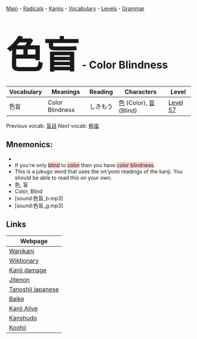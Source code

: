 <style> bigfont {font-size: 100px}</style>
[Main](../README.md) -
[Radicals](../radicals.md) -
[Kanjis](../kanjis.md) -
[Vocabulary](../vocabulary.md) -
[Levels](../levels.md) -
[Grammar](../grammar.md)
# <bigfont> 色盲</bigfont> - Color Blindness 

| Vocabulary | Meanings | Reading | Characters | Level |
| --- | --- | --- | --- | --- |
| 色盲 | Color Blindness | しきもう |  [色](../kanjis/色.md) (Color), [盲](../kanjis/盲.md) (Blind) | [Level 57](../levels/wk_level57.md) |

Previous vocab: [盲目](盲目.md) Next vocab: [粗塩](粗塩.md) 

## Mnemonics:

* 
* If you're only <span style="background-color:#ffcccb"> blind</span> to <span style="background-color:#ffcccb"> color</span> then you have <span style="background-color:#ffcccb"> color blindness</span>.
* This is a jukugo word that uses the on'yomi readings of the kanji. You should be able to read this on your own.
* 色, 盲
* Color, Blind
* [sound:色盲_b.mp3]
* [sound:色盲_g.mp3]


## Links 

| Webpage |
| --- |
| [Wanikani          ](https://www.wanikani.com/kanji/色盲) |
| [Wiktionary        ](https://en.wiktionary.org/wiki/色盲) |
| [Kanji damage      ](http://www.kanjidamage.com/kanji/search?utf8=✓&q=色盲) |
| [Jitenon           ](https://jitenon.com/kanji/色盲) |
| [Tanoshii japanese ](https://www.tanoshiijapanese.com/dictionary/kanji.cfm?k=色盲) |
| [Baike             ](https://baike.baidu.com/item/色盲) |
| [Kanji Alive       ](https://app.kanjialive.com/色盲) |
| [Kanshudo          ](https://www.kanshudo.com/searchmn?q=色盲) |
| [Koohii            ](https://kanji.koohii.com/study/kanji/色盲) |
